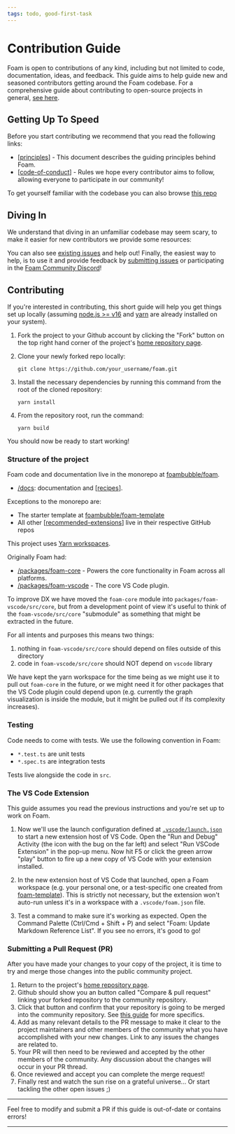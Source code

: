 ```yaml
---
tags: todo, good-first-task
---
```


# Contribution Guide

Foam is open to contributions of any kind, including but not limited to code, documentation, ideas, and feedback.
This guide aims to help guide new and seasoned contributors getting around the Foam codebase. For a comprehensive guide about contributing to open-source projects in general, [see here](https://blog.robsewell.com/blog/how-to-fork-a-github-repository-and-contribute-to-an-open-source-project/).

## Getting Up To Speed

Before you start contributing we recommend that you read the following links:

- [[principles]] - This document describes the guiding principles behind Foam.
- [[code-of-conduct]] - Rules we hope every contributor aims to follow, allowing everyone to participate in our community!

To get yourself familiar with the codebase you can also browse [this repo](https://app.komment.ai/wiki/github/foambubble/foam)

## Diving In

We understand that diving in an unfamiliar codebase may seem scary,
to make it easier for new contributors we provide some resources:

You can also see [existing issues](https://github.com/foambubble/foam/issues) and help out!
Finally, the easiest way to help, is to use it and provide feedback by [submitting issues](https://github.com/foambubble/foam/issues/new/choose) or participating in the [Foam Community Discord](https://foambubble.github.io/join-discord/g)!

## Contributing

If you're interested in contributing, this short guide will help you get things set up locally (assuming [node.js >= v16](https://nodejs.org/) and [yarn](https://yarnpkg.com/) are already installed on your system).

1. Fork the project to your Github account by clicking the "Fork" button on the top right hand corner of the project's [home repository page](https://github.com/foambubble/foam).
2. Clone your newly forked repo locally:

   `git clone https://github.com/your_username/foam.git`

3. Install the necessary dependencies by running this command from the root of the cloned repository:

   `yarn install`

4. From the repository root, run the command:

   `yarn build`

You should now be ready to start working!

### Structure of the project

Foam code and documentation live in the monorepo at [foambubble/foam](https://github.com/foambubble/foam/).

- [/docs](https://github.com/foambubble/foam/tree/main/docs): documentation and [[recipes]].

Exceptions to the monorepo are:

- The starter template at [foambubble/foam-template](https://github.com/foambubble/)
- All other [[recommended-extensions]] live in their respective GitHub repos

This project uses [Yarn workspaces](https://classic.yarnpkg.com/en/docs/workspaces/).

Originally Foam had:

- [/packages/foam-core](https://github.com/foambubble/foam/tree/ee7a8919761f168d3931079adf21c5ad4d63db59/packages/foam-core) - Powers the core functionality in Foam across all platforms.
- [/packages/foam-vscode](https://github.com/foambubble/foam/tree/main/packages/foam-vscode) - The core VS Code plugin.

To improve DX we have moved the `foam-core` module into `packages/foam-vscode/src/core`, but from a development point of view it's useful to think of the `foam-vscode/src/core` "submodule" as something that might be extracted in the future.

For all intents and purposes this means two things:

1. nothing in `foam-vscode/src/core` should depend on files outside of this directory
2. code in `foam-vscode/src/core` should NOT depend on `vscode` library

We have kept the yarn workspace for the time being as we might use it to pull out `foam-core` in the future, or we might need it for other packages that the VS Code plugin could depend upon (e.g. currently the graph visualization is inside the module, but it might be pulled out if its complexity increases).

### Testing

Code needs to come with tests.
We use the following convention in Foam:

- `*.test.ts` are unit tests
- `*.spec.ts` are integration tests

Tests live alongside the code in `src`.

### The VS Code Extension

This guide assumes you read the previous instructions and you're set up to work on Foam.

1. Now we'll use the launch configuration defined at [`.vscode/launch.json`](https://github.com/foambubble/foam/blob/main/.vscode/launch.json) to start a new extension host of VS Code. Open the "Run and Debug" Activity (the icon with the bug on the far left) and select "Run VSCode Extension" in the pop-up menu. Now hit F5 or click the green arrow "play" button to fire up a new copy of VS Code with your extension installed.

2. In the new extension host of VS Code that launched, open a Foam workspace (e.g. your personal one, or a test-specific one created from [foam-template](https://github.com/foambubble/foam-template)). This is strictly not necessary, but the extension won't auto-run unless it's in a workspace with a `.vscode/foam.json` file.

3. Test a command to make sure it's working as expected. Open the Command Palette (Ctrl/Cmd + Shift + P) and select "Foam: Update Markdown Reference List". If you see no errors, it's good to go!

### Submitting a Pull Request (PR)

After you have made your changes to your copy of the project, it is time to try and merge those changes into the public community project.

1. Return to the project's [home repository page](https://github.com/foambubble/foam).
2. Github should show you an button called "Compare & pull request" linking your forked repository to the community repository.
3. Click that button and confirm that your repository is going to be merged into the community repository. See [this guide](https://blog.robsewell.com/blog/how-to-fork-a-github-repository-and-contribute-to-an-open-source-project/) for more specifics.
4. Add as many relevant details to the PR message to make it clear to the project maintainers and other members of the community what you have accomplished with your new changes. Link to any issues the changes are related to.
5. Your PR will then need to be reviewed and accepted by the other members of the community. Any discussion about the changes will occur in your PR thread.
6. Once reviewed and accept you can complete the merge request!
7. Finally rest and watch the sun rise on a grateful universe... Or start tackling the other open issues ;)

---

Feel free to modify and submit a PR if this guide is out-of-date or contains errors!

---

[//begin]: # "Autogenerated link references for markdown compatibility"
[principles]: ../principles.md "Principles"
[code-of-conduct]: code-of-conduct.md "Code of Conduct"
[recipes]: ../user/recipes/recipes.md "Recipes"
[recommended-extensions]: ../user/getting-started/recommended-extensions.md "Recommended Extensions"
[//end]: # "Autogenerated link references"
